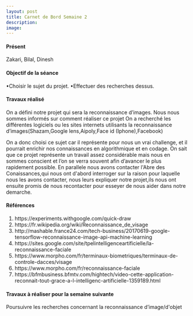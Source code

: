 ```yaml
---
layout: post
title: Carnet de Bord Semaine 2
description:
image:
---
```


<div class="box">
<h4>Présent</h4>
Zakari, Bilal, Dinesh

<h4>Objectif de la séance</h4>
•Choisir le sujet du projet.
       •Effectuer des recherches dessus.


<h4>Travaux réalisé</h4>

<p>On a défini notre projet qui sera la reconnaissance d’images.
Nous nous sommes informés sur comment réaliser ce projet
On a recherché les différentes logiciels ou les sites internets utilisants la reconnaissance d’images(Shazam,Google lens,Aipoly,Face id (Iphone),Facebook)</p>
<p>On a donc choisi ce sujet car il représente pour nous un vrai challenge, et il pourrait enrichir nos connaissances en algorithmique et en codage.
On sait que ce projet représente un travail assez considérable mais nous en sommes conscient et l’on se verra souvent afin d’avancer le plus rapidement possible.
 En parallele nous avons contacter l'Abre des Conaissances,qui nous ont d'abord interroger sur la raison pour laquelle nous les avons contacter, nous leurs expliquer notre projet,ils nous ont ensuite promis de nous recontacter pour esseyer de nous aider dans notre demarche. </p>
<h4>Références</h4>

<ol>
<li>https://experiments.withgoogle.com/quick-draw</li>
<li>https://fr.wikipedia.org/wiki/Reconnaissance_de_visage</li>
<li>http://mashable.france24.com/tech-business/20170619-google-tensorflow-reconnaissance-image-api-machine-learning</li>
<li>https://sites.google.com/site/tpelintelligenceartificielle/la-reconnaissance-faciale</li>
<li>https://www.morpho.com/fr/terminaux-biometriques/terminaux-de-controle-dacces/visage</li>
<li>https://www.morpho.com/fr/reconnaissance-faciale</li>
<li>https://bfmbusiness.bfmtv.com/hightech/video-cette-application-reconnait-tout-grace-a-l-intelligenc-artificielle-1359189.html</li>
</ol>
<h4>Travaux à réaliser pour la semaine suivante</h4>
Poursuivre les recherches concernant la reconnaissance d’image/d'objet

</div>

